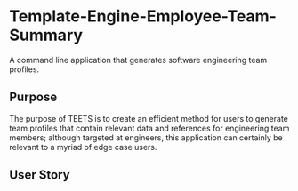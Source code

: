 # Template-Engine-Employee-Team-Summary

A command line application that generates software engineering team profiles.

## Purpose

The purpose of TEETS is to create an efficient method for users to generate team profiles that contain relevant data and references for engineering team members; although targeted at engineers, this application can certainly be relevant to a myriad of edge case users.

## User Story
